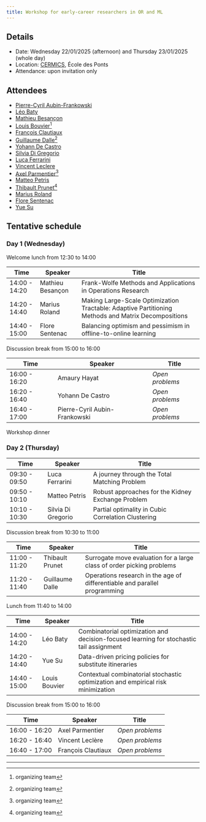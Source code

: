 ```yaml
---
title: Workshop for early-career researchers in OR and ML
---
```


## Details

- Date: Wednesday 22/01/2025 (afternoon) and Thursday 23/01/2025 (whole day)
- Location: [CERMICS](https://cermics-lab.enpc.fr/), École des Ponts
- Attendance: upon invitation only

## Attendees

- [Pierre-Cyril Aubin-Frankowski](https://pcaubin.github.io/)
- [Léo Baty](https://batyleo.github.io/)
- [Mathieu Besançon](https://matbesancon.xyz/)
- [Louis Bouvier](https://louisbouvier.github.io/)[^1]
- [François Clautiaux](https://www.math.u-bordeaux.fr/~fclautia/)
- [Guillaume Dalle](https://gdalle.github.io/)[^1]
- [Yohann De Castro](https://ydecastro.github.io/)
- [Silvia Di Gregorio](https://www.lipn.univ-paris13.fr/~digregorio/)
- [Luca Ferrarini](https://www.researchgate.net/profile/Luca-Ferrarini-3)
- [Vincent Leclere](https://leclere.github.io/)
- [Axel Parmentier](https://axelparmentier.github.io/)[^1]
- [Matteo Petris](https://scholar.google.com/citations?user=ucJFESQAAAAJ&hl=it)
- [Thibault Prunet](https://prunett.github.io/)[^1]
- [Marius Roland](https://mariusroland.gitlab.io/)
- [Flore Sentenac](https://floresentenac.github.io/)
- [Yue Su](https://ysu1028.github.io/)

[^1]: organizing team

## Tentative schedule

### Day 1 (Wednesday)

Welcome lunch from 12:30 to 14:00

| Time          | Speaker          | Title                                                                                              |
| ------------- | ---------------- | -------------------------------------------------------------------------------------------------- |
| 14:00 - 14:20 | Mathieu Besançon | Frank-Wolfe Methods and Applications in Operations Research                                        |
| 14:20 - 14:40 | Marius Roland    | Making Large-Scale Optimization Tractable: Adaptive Partitioning Methods and Matrix Decompositions |
| 14:40 - 15:00 | Flore Sentenac   | Balancing optimism and pessimism in offline-to-online learning                                     |

Discussion break from 15:00 to 16:00

| Time          | Speaker                       | Title           |
| ------------- | ----------------------------- | --------------- |
| 16:00 - 16:20 | Amaury Hayat                  | *Open problems* |
| 16:20 - 16:40 | Yohann De Castro              | *Open problems* |
| 16:40 - 17:00 | Pierre-Cyril Aubin-Frankowski | *Open problems* |

Workshop dinner

### Day 2 (Thursday)

| Time          | Speaker            | Title                                              |
| ------------- | ------------------ | -------------------------------------------------- |
| 09:30 - 09:50 | Luca Ferrarini     | A journey through the Total Matching Problem       |
| 09:50 - 10:10 | Matteo Petris      | Robust approaches for the Kidney Exchange Problem  |
| 10:10 - 10:30 | Silvia Di Gregorio | Partial optimality in Cubic Correlation Clustering |

Discussion break from 10:30 to 11:00

| Time          | Speaker         | Title                                                                     |
| ------------- | --------------- | ------------------------------------------------------------------------- |
| 11:00 - 11:20 | Thibault Prunet | Surrogate move evaluation for a large class of order picking problems     |
| 11:20 - 11:40 | Guillaume Dalle | Operations research in the age of differentiable and parallel programming |

Lunch from 11:40 to 14:00

| Time          | Speaker       | Title                                                                                   |
| ------------- | ------------- | --------------------------------------------------------------------------------------- |
| 14:00 - 14:20 | Léo Baty      | Combinatorial optimization and decision-focused learning for stochastic tail assignment |
| 14:20 - 14:40 | Yue Su        | Data-driven pricing policies for substitute itineraries                                 |
| 14:40 - 15:00 | Louis Bouvier | Contextual combinatorial stochastic optimization and empirical risk minimization        |

Discussion break from 15:00 to 16:00

| Time          | Speaker            | Title           |
| ------------- | ------------------ | --------------- |
| 16:00 - 16:20 | Axel Parmentier    | *Open problems* |
| 16:20 - 16:40 | Vincent Leclère    | *Open problems* |
| 16:40 - 17:00 | François Clautiaux | *Open problems* |

---
